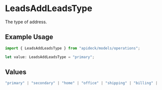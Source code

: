 # LeadsAddLeadsType

The type of address.

## Example Usage

```typescript
import { LeadsAddLeadsType } from "apideck/models/operations";

let value: LeadsAddLeadsType = "primary";
```

## Values

```typescript
"primary" | "secondary" | "home" | "office" | "shipping" | "billing" | "other"
```